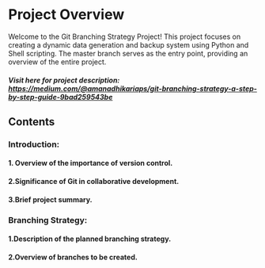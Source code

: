 # Project Overview
Welcome to the Git Branching Strategy Project! This project focuses on creating a dynamic data generation and backup system using Python and Shell scripting. The master branch serves as the entry point, providing an overview of the entire project.
##### Visit here for project description: https://medium.com/@amanadhikariaps/git-branching-strategy-a-step-by-step-guide-9bad259543be

## Contents
### Introduction:

#### 1. Overview of the importance of version control.
#### 2.Significance of Git in collaborative development.
#### 3.Brief project summary.

### Branching Strategy:

#### 1.Description of the planned branching strategy.
#### 2.Overview of branches to be created.
